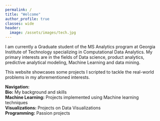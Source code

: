 ```yaml
---
permalink: /
title: "Welcome"
author_profile: true
classes: wide
header:
  image: /assets/images/tech.jpg
---
```



I am currently a Graduate student of the MS Analytics program at Georgia Institute of Technology specializing in Computational Data Analytics. My primary interests are in the fields of Data science, product analytics, predictive analytical modeling, Machine Learning and data mining.  

This website showcases some projects I scripted to tackle the real-world problems in my aforementioned interests.  


**Navigation:**  
**Bio:** My background and skills  
**Machine Learning:** Projects implemented using Machine learning techniques  
**Visualizations:** Projects on Data Visualizations  
**Programming:** Passion projects
